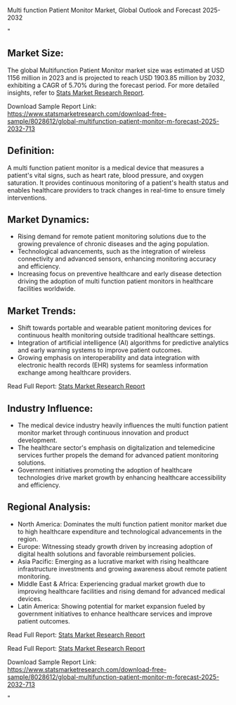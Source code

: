 Multi function Patient Monitor Market, Global Outlook and Forecast 2025-2032

"<html>
<head>
  <title>Multi Function Patient Monitor Market, Global Outlook and Forecast 2025-2032</title>
</head>
<body>

<h2>Market Size:</h2>
<p>The global Multifunction Patient Monitor market size was estimated at USD 1156 million in 2023 and is projected to reach USD 1903.85 million by 2032, exhibiting a CAGR of 5.70% during the forecast period. For more detailed insights, refer to <a href='https://www.statsmarketresearch.com/global-multifunction-patient-monitor-m-forecast-2025-2032-713-8028612'>Stats Market Research Report</a>.</p>
<p>Download Sample Report Link: <a href='https://www.statsmarketresearch.com/download-free-sample/8028612/global-multifunction-patient-monitor-m-forecast-2025-2032-713'>https://www.statsmarketresearch.com/download-free-sample/8028612/global-multifunction-patient-monitor-m-forecast-2025-2032-713</a></p>

<h2>Definition:</h2>
<p>A multi function patient monitor is a medical device that measures a patient's vital signs, such as heart rate, blood pressure, and oxygen saturation. It provides continuous monitoring of a patient's health status and enables healthcare providers to track changes in real-time to ensure timely interventions.</p>

<h2>Market Dynamics:</h2>
<ul>
  <li>Rising demand for remote patient monitoring solutions due to the growing prevalence of chronic diseases and the aging population.</li>
  <li>Technological advancements, such as the integration of wireless connectivity and advanced sensors, enhancing monitoring accuracy and efficiency.</li>
  <li>Increasing focus on preventive healthcare and early disease detection driving the adoption of multi function patient monitors in healthcare facilities worldwide.</li>
</ul>

<h2>Market Trends:</h2>
<ul>
  <li>Shift towards portable and wearable patient monitoring devices for continuous health monitoring outside traditional healthcare settings.</li>
  <li>Integration of artificial intelligence (AI) algorithms for predictive analytics and early warning systems to improve patient outcomes.</li>
  <li>Growing emphasis on interoperability and data integration with electronic health records (EHR) systems for seamless information exchange among healthcare providers.</li>
</ul>
<p>Read Full Report: <a href='https://www.statsmarketresearch.com/global-multifunction-patient-monitor-m-forecast-2025-2032-713-8028612'>Stats Market Research Report</a></p>

<h2>Industry Influence:</h2>
<ul>
  <li>The medical device industry heavily influences the multi function patient monitor market through continuous innovation and product development.</li>
  <li>The healthcare sector's emphasis on digitalization and telemedicine services further propels the demand for advanced patient monitoring solutions.</li>
  <li>Government initiatives promoting the adoption of healthcare technologies drive market growth by enhancing healthcare accessibility and efficiency.</li>
</ul>

<h2>Regional Analysis:</h2>
<ul>
  <li>North America: Dominates the multi function patient monitor market due to high healthcare expenditure and technological advancements in the region.</li>
  <li>Europe: Witnessing steady growth driven by increasing adoption of digital health solutions and favorable reimbursement policies.</li>
  <li>Asia Pacific: Emerging as a lucrative market with rising healthcare infrastructure investments and growing awareness about remote patient monitoring.</li>
  <li>Middle East & Africa: Experiencing gradual market growth due to improving healthcare facilities and rising demand for advanced medical devices.</li>
  <li>Latin America: Showing potential for market expansion fueled by government initiatives to enhance healthcare services and improve patient outcomes.</li>
</ul>
<p>Read Full Report: <a href='https://www.statsmarketresearch.com/global-multifunction-patient-monitor-m-forecast-2025-2032-713-8028612'>Stats Market Research Report</a></p>

<p>Read Full Report: <a href='https://www.statsmarketresearch.com/global-multifunction-patient-monitor-m-forecast-2025-2032-713-8028612'>Stats Market Research Report</a></p>
<p>Download Sample Report Link: <a href='https://www.statsmarketresearch.com/download-free-sample/8028612/global-multifunction-patient-monitor-m-forecast-2025-2032-713'>https://www.statsmarketresearch.com/download-free-sample/8028612/global-multifunction-patient-monitor-m-forecast-2025-2032-713</a></p>

</body>
</html>"
